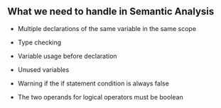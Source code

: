 ## What we need to handle in Semantic Analysis

- Multiple declarations of the same variable in the same scope

- Type checking 

- Variable usage before declaration

- Unused variables

- Warning if the if statement condition is always false

- The two operands for logical operators must be boolean